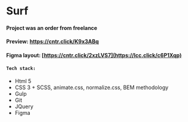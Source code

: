 # Surf

#### Project was an order from freelance
#### Preview: [https://cntr.click/K9x3ABq ](https://lcc.click/yyWC29b)
#### Figma layout: [https://cntr.click/2xzLVS7](https://lcc.click/c6P1Xqp)

#### `Tech stack:`
- Html 5
- CSS 3 + SCSS, animate.css, normalize.css, BEM methodology 
- Gulp
- Git
- JQuery
- Figma
